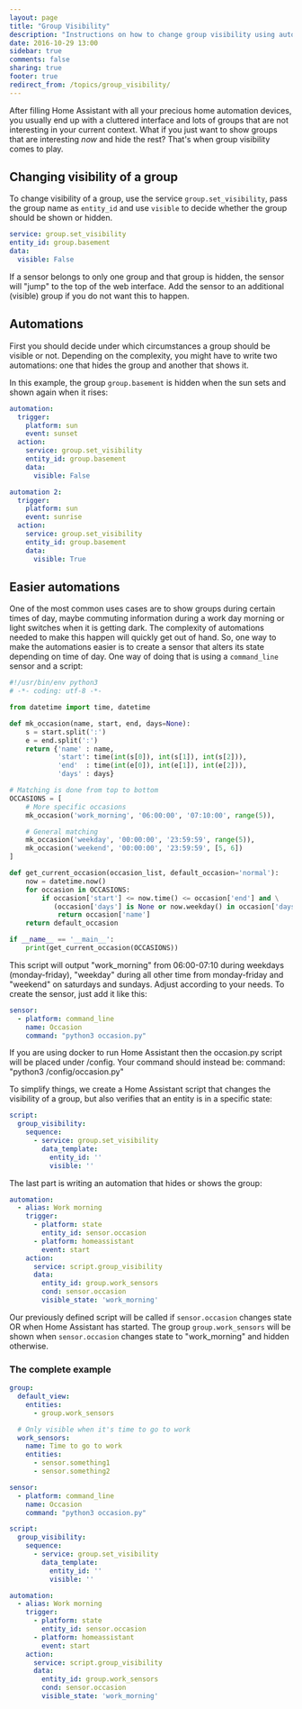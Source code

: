 ```yaml
---
layout: page
title: "Group Visibility"
description: "Instructions on how to change group visibility using automations."
date: 2016-10-29 13:00
sidebar: true
comments: false
sharing: true
footer: true
redirect_from: /topics/group_visibility/
---
```


After filling Home Assistant with all your precious home automation devices, you usually end up with a cluttered interface and lots of groups that are not interesting in your current context. What if you just want to show groups that are interesting _now_ and hide the rest? That's when group visibility comes to play.

## Changing visibility of a group

To change visibility of a group, use the service `group.set_visibility`, pass the group name as `entity_id` and use `visible` to decide whether the group should be shown or hidden.

```yaml
service: group.set_visibility
entity_id: group.basement
data:
  visible: False
```

<p class='note'>
If a sensor belongs to only one group and that group is hidden, the sensor will "jump" to the top of the web interface. Add the sensor to an additional (visible) group if you do not want this to happen.
</p>

## Automations

First you should decide under which circumstances a group should be visible or not. Depending on the complexity, you might have to write two automations: one that hides the group and another that shows it.

In this example, the group `group.basement` is hidden when the sun sets and shown again when it rises:

```yaml
automation:
  trigger:
    platform: sun
    event: sunset
  action:
    service: group.set_visibility
    entity_id: group.basement
    data:
      visible: False

automation 2:
  trigger:
    platform: sun
    event: sunrise
  action:
    service: group.set_visibility
    entity_id: group.basement
    data:
      visible: True
```

## Easier automations

One of the most common uses cases are to show groups during certain times of day, maybe commuting information during a work day morning or light switches when it is getting dark. The complexity of automations needed to make this happen will quickly get out of hand. So, one way to make the automations easier is to create a sensor that alters its state depending on time of day. One way of doing that is using a `command_line` sensor and a script:

```python
#!/usr/bin/env python3
# -*- coding: utf-8 -*-

from datetime import time, datetime

def mk_occasion(name, start, end, days=None):
    s = start.split(':')
    e = end.split(':')
    return {'name' : name,
            'start': time(int(s[0]), int(s[1]), int(s[2])),
            'end'  : time(int(e[0]), int(e[1]), int(e[2])),
            'days' : days}

# Matching is done from top to bottom
OCCASIONS = [
    # More specific occasions
    mk_occasion('work_morning', '06:00:00', '07:10:00', range(5)),

    # General matching
    mk_occasion('weekday', '00:00:00', '23:59:59', range(5)),
    mk_occasion('weekend', '00:00:00', '23:59:59', [5, 6])
]

def get_current_occasion(occasion_list, default_occasion='normal'):
    now = datetime.now()
    for occasion in OCCASIONS:
        if occasion['start'] <= now.time() <= occasion['end'] and \
           (occasion['days'] is None or now.weekday() in occasion['days']):
            return occasion['name']
    return default_occasion

if __name__ == '__main__':
    print(get_current_occasion(OCCASIONS))
```

This script will output "work_morning" from 06:00-07:10 during weekdays (monday-friday), "weekday" during all other time from monday-friday and "weekend" on saturdays and sundays. Adjust according to your needs. To create the sensor, just add it like this:

```yaml
sensor:
  - platform: command_line
    name: Occasion
    command: "python3 occasion.py"
```
<p class='note'>
If you are using docker to run Home Assistant then the occasion.py script will be placed under /config. Your command should instead be: command: "python3 /config/occasion.py"
</p>


To simplify things, we create a Home Assistant script that changes the visibility of a group, but also verifies that an entity is in a specific state:

```yaml
script:
  group_visibility:
    sequence:
      - service: group.set_visibility
        data_template:
          entity_id: ''
          visible: ''
```

The last part is writing an automation that hides or shows the group:

```yaml
automation:
  - alias: Work morning
    trigger:
      - platform: state
        entity_id: sensor.occasion
      - platform: homeassistant
        event: start
    action:
      service: script.group_visibility
      data:
        entity_id: group.work_sensors
        cond: sensor.occasion
        visible_state: 'work_morning'
```

Our previously defined script will be called if `sensor.occasion` changes state OR when Home Assistant has started. The group `group.work_sensors` will be shown when `sensor.occasion` changes state to "work_morning" and hidden otherwise.

### The complete example

```yaml
group:
  default_view:
    entities:
      - group.work_sensors

  # Only visible when it's time to go to work
  work_sensors:
    name: Time to go to work
    entities:
      - sensor.something1
      - sensor.something2

sensor:
  - platform: command_line
    name: Occasion
    command: "python3 occasion.py"

script:
  group_visibility:
    sequence:
      - service: group.set_visibility
        data_template:
          entity_id: ''
          visible: ''

automation:
  - alias: Work morning
    trigger:
      - platform: state
        entity_id: sensor.occasion
      - platform: homeassistant
        event: start
    action:
      service: script.group_visibility
      data:
        entity_id: group.work_sensors
        cond: sensor.occasion
        visible_state: 'work_morning'
```
